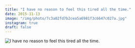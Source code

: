 ```yaml
---
title: "I have no reason to feel this tired all the time."
date: 2015-11-13
image: "/img/photo/7c3a02fd7b2cea5a6981f3c6647c027a.jpg"
instagram: true
draft: false
---
```


![I have no reason to feel this tired all the time.](/img/photo/7c3a02fd7b2cea5a6981f3c6647c027a.jpg)
